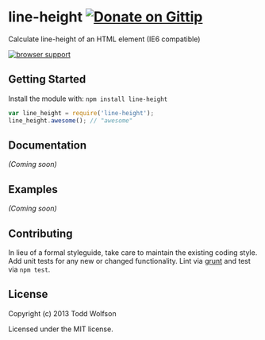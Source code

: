 # line-height [![Donate on Gittip](http://badgr.co/gittip/twolfson.png)](https://www.gittip.com/twolfson/)

Calculate line-height of an HTML element (IE6 compatible)

[![browser support](https://ci.testling.com/twolfson/line-height.png)](https://ci.testling.com/twolfson/line-height)

## Getting Started
Install the module with: `npm install line-height`

```javascript
var line_height = require('line-height');
line_height.awesome(); // "awesome"
```

## Documentation
_(Coming soon)_

## Examples
_(Coming soon)_

## Contributing
In lieu of a formal styleguide, take care to maintain the existing coding style. Add unit tests for any new or changed functionality. Lint via [grunt](https://github.com/gruntjs/grunt) and test via `npm test`.

## License
Copyright (c) 2013 Todd Wolfson

Licensed under the MIT license.
